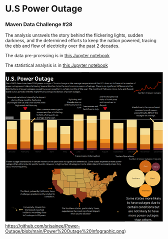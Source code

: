 # U.S Power Outage

### Maven Data Challenge #28

The analysis unravels the story behind the flickering lights, sudden darkness, and the determined efforts to keep the nation powered, tracing the ebb and flow of electricity over the past 2 decades. 

The data pre-prcessing is in [this Jupyter notebook](https://github.com/srisainee/Power-Outage/blob/main/MavenPowerOutageChallenge.ipynb)

The statistical analysis is in [this Jupyter notebook](https://github.com/srisainee/Power-Outage/blob/main/U.S.%20Power%20Outage%20Analysis.ipynb)

![/Power Outage Infographic.png](https://github.com/srisainee/Power-Outage/blob/main/Power%20Outage%20Infographic.png)https://github.com/srisainee/Power-Outage/blob/main/Power%20Outage%20Infographic.png)
